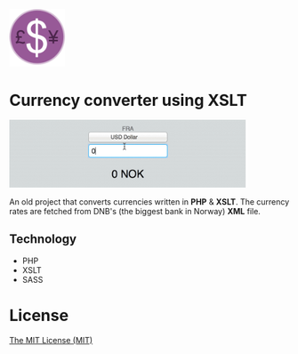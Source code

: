 <img src="https://github.com/kleinrein/currency-xslt/blob/master/favicon.png" width="100">

# Currency converter using XSLT

<img src="https://github.com/kleinrein/currency-xslt/blob/master/images/currency-xslt.gif" width="425">

An old project that converts currencies written in **PHP** & **XSLT**.
The currency rates are fetched from DNB's (the biggest bank in Norway) **XML** file.

## Technology
* PHP
* XSLT
* SASS

# License
[The MIT License (MIT)](https://opensource.org/licenses/MIT)